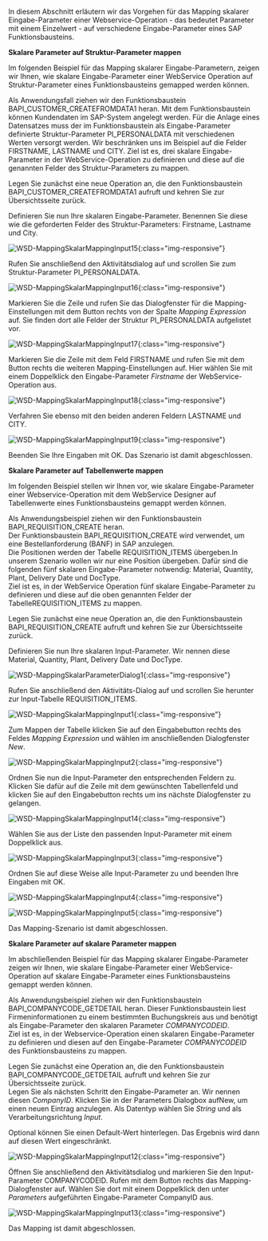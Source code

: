 In diesem Abschnitt erläutern wir das Vorgehen für das Mapping skalarer Eingabe-Parameter einer Webservice-Operation - das bedeutet Parameter mit einem Einzelwert - auf verschiedene Eingabe-Parameter eines SAP Funktionsbausteins. 

**Skalare Parameter auf Struktur-Parameter mappen**

Im folgenden Beispiel für das Mapping skalarer Eingabe-Parametern, zeigen wir Ihnen, wie skalare Eingabe-Parameter einer WebService Operation auf Struktur-Parameter eines Funktionsbausteins gemapped werden können. 

Als Anwendungsfall ziehen wir den Funktionsbaustein BAPI_CUSTOMER_CREATEFROMDATA1 heran. Mit dem Funktionsbaustein können Kundendaten im SAP-System angelegt werden. Für die Anlage eines Datensatzes muss der im Funktionsbaustein als Eingabe-Parameter definierte Struktur-Parameter PI_PERSONALDATA mit verschiedenen Werten versorgt werden. Wir beschränken uns im Beispiel auf die Felder FIRSTNAME, LASTNAME und CITY. 
Ziel ist es, drei skalare Eingabe-Parameter in der WebService-Operation zu definieren und diese auf die genannten Felder des Struktur-Parameters zu mappen. 

Legen Sie zunächst eine neue Operation an, die den Funktionsbaustein BAPI_CUSTOMER_CREATEFROMDATA1 aufruft und kehren Sie zur Übersichtsseite zurück.

Definieren Sie nun Ihre skalaren Eingabe-Parameter. Benennen Sie diese wie die geforderten Felder des Struktur-Parameters: Firstname, Lastname und City.    

![WSD-MappingSkalarMappingInput15](/img/content/WSD-MappingSkalarMappingInput15.png){:class="img-responsive"}

Rufen Sie anschließend den Aktivitätsdialog auf und scrollen Sie zum Struktur-Parameter PI_PERSONALDATA.

![WSD-MappingSkalarMappingInput16](/img/content/WSD-MappingSkalarMappingInput16.png){:class="img-responsive"}

Markieren Sie die Zeile und rufen Sie das Dialogfenster für die Mapping-Einstellungen mit dem Button rechts von der Spalte *Mapping Expression* auf. Sie finden dort alle Felder der Struktur PI_PERSONALDATA aufgelistet vor.

![WSD-MappingSkalarMappingInput17](/img/content/WSD-MappingSkalarMappingInput17.png){:class="img-responsive"}

Markieren Sie die Zeile mit dem Feld FIRSTNAME und rufen Sie mit dem Button rechts die weiteren Mapping-Einstellungen auf. Hier wählen Sie mit einem Doppelklick den Eingabe-Parameter *Firstname* der WebService-Operation aus. 

![WSD-MappingSkalarMappingInput18](/img/content/WSD-MappingSkalarMappingInput18.png){:class="img-responsive"}

Verfahren Sie ebenso mit den beiden anderen Feldern LASTNAME und CITY. 

![WSD-MappingSkalarMappingInput19](/img/content/WSD-MappingSkalarMappingInput19.png){:class="img-responsive"}

Beenden Sie Ihre Eingaben mit OK. Das Szenario ist damit abgeschlossen. 


**Skalare Parameter auf Tabellenwerte mappen**

Im folgenden Beispiel stellen wir Ihnen vor, wie skalare Eingabe-Parameter einer Webservice-Operation mit dem WebService Designer auf Tabellenwerte eines Funktionsbausteins gemappt werden können. 

Als Anwendungsbeispiel ziehen wir den Funktionsbaustein BAPI_REQUISITION_CREATE heran. <br> 
Der Funktionsbaustein BAPI_REQUISITION_CREATE wird verwendet, um eine Bestellanforderung (BANF) in SAP anzulegen. <br>
Die Positionen werden der Tabelle REQUISITION_ITEMS übergeben.In unserem Szenario wollen wir nur eine Position übergeben. Dafür sind die folgenden fünf skalaren Eingabe-Parameter notwendig: Material, Quantity, Plant, Delivery Date und DocType.<br>
Ziel ist es, in der WebService Operation fünf skalare Eingabe-Parameter zu definieren und diese auf die oben genannten Felder der TabelleREQUISITION_ITEMS zu mappen. 

Legen Sie zunächst eine neue Operation an, die den Funktionsbaustein BAPI_REQUISITION_CREATE aufruft und kehren Sie zur Übersichtsseite zurück.

Definieren Sie nun Ihre skalaren Input-Parameter.  Wir nennen diese Material, Quantity, Plant, Delivery Date und DocType. 

![WSD-MappingSkalarParameterDialog1](/img/content/WSD-MappingSkalarParameterDialog1.png){:class="img-responsive"}

Rufen Sie anschließend den Aktivitäts-Dialog auf und scrollen Sie herunter zur Input-Tabelle REQUISITION_ITEMS.

![WSD-MappingSkalarMappingInput1](/img/content/WSD-MappingSkalarMappingInput1.png){:class="img-responsive"}

Zum Mappen der Tabelle klicken Sie auf den Eingabebutton rechts des Feldes *Mapping Expression* und wählen im anschließenden Dialogfenster *New*. 

![WSD-MappingSkalarMappingInput2](/img/content/WSD-MappingSkalarMappingInput2.png){:class="img-responsive"}

Ordnen Sie nun die Input-Parameter den entsprechenden Feldern zu. Klicken Sie dafür auf die Zeile mit dem gewünschten Tabellenfeld und klicken Sie auf den Eingabebutton rechts um ins nächste Dialogfenster zu gelangen. 

![WSD-MappingSkalarMappingInput14](/img/content/WSD-MappingSkalarMappingInput14.png){:class="img-responsive"}

Wählen Sie aus der Liste den passenden Input-Parameter mit einem Doppelklick aus.

![WSD-MappingSkalarMappingInput3](/img/content/WSD-MappingSkalarMappingInput3.png){:class="img-responsive"}

Ordnen Sie auf diese Weise alle Input-Parameter zu und beenden Ihre Eingaben mit OK.

![WSD-MappingSkalarMappingInput4](/img/content/WSD-MappingSkalarMappingInput4.png){:class="img-responsive"}

![WSD-MappingSkalarMappingInput5](/img/content/WSD-MappingSkalarMappingInput5.png){:class="img-responsive"}

Das Mapping-Szenario ist damit abgeschlossen.  


**Skalare Parameter auf skalare Parameter mappen**

Im abschließenden Beispiel für das Mapping skalarer Eingabe-Parameter zeigen wir Ihnen, wie skalare Eingabe-Parameter einer WebService-Operation auf skalare Eingabe-Parameter eines Funktionsbausteins gemappt werden können. 

Als Anwendungsbeispiel ziehen wir den Funktionsbaustein BAPI_COMPANYCODE_GETDETAIL heran. Dieser Funktionsbaustein liest Firmeninformationen zu einem bestimmten Buchungskreis aus und benötigt als Eingabe-Parameter den skalaren Parameter *COMPANYCODEID*.<br> 
Ziel ist es, in der Webservice-Operation einen skalaren Eingabe-Parameter zu definieren und diesen auf den Eingabe-Parameter *COMPANYCODEID* des Funktionsbausteins zu mappen.

Legen Sie zunächst eine Operation an, die den Funktionsbaustein BAPI_COMPANYCODE_GETDETAIL aufruft und kehren Sie zur Übersichtsseite zurück. <br>
Legen Sie als nächsten Schritt den Eingabe-Parameter an. Wir nennen diesen *CompanyID*. Klicken Sie in der Parameters Dialogbox aufNew, um einen neuen Eintrag anzulegen. Als Datentyp wählen Sie *String* und als Verarbeitungsrichtung *Input*.  

Optional können Sie einen Default-Wert hinterlegen. Das Ergebnis wird dann auf diesen Wert eingeschränkt.   

![WSD-MappingSkalarMappingInput12](/img/content/WSD-MappingSkalarMappingInput12.png){:class="img-responsive"}

Öffnen Sie anschließend den Aktivitätsdialog und markieren Sie den Input-Parameter COMPANYCODEID. Rufen mit dem Button rechts das Mapping-Dialogfenster auf. Wählen Sie dort mit einem Doppelklick den unter *Parameters* aufgeführten Eingabe-Parameter CompanyID aus. 

![WSD-MappingSkalarMappingInput13](/img/content/WSD-MappingSkalarMappingInput13.png){:class="img-responsive"}

Das Mapping ist damit abgeschlossen. 
